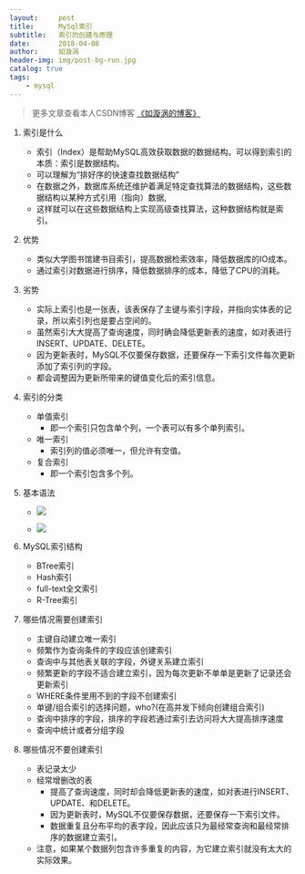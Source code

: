 ```yaml
---
layout:     post
title:      MySql索引
subtitle:   索引的创建与原理
date:       2018-04-08
author:     如漩涡
header-img: img/post-bg-run.jpg
catalog: true
tags:
    - mysql
---
```


> 更多文章查看本人CSDN博客 [《如漩涡的博客》](https://blog.csdn.net/m0_37701381)

1. 索引是什么
   - 索引（Index）是帮助MySQL高效获取数据的数据结构。可以得到索引的本质：索引是数据结构。
   - 可以理解为“排好序的快速查找数据结构”
   - 在数据之外，数据库系统还维护着满足特定查找算法的数据结构，这些数据结构以某种方式引用（指向）数据,
   - 这样就可以在这些数据结构上实现高级查找算法，这种数据结构就是索引。

2. 优势
   - 类似大学图书馆建书目索引，提高数据检索效率，降低数据库的IO成本。
   - 通过索引对数据进行排序，降低数据排序的成本，降低了CPU的消耗。

3. 劣势
   - 实际上索引也是一张表，该表保存了主键与索引字段，并指向实体表的记录，所以索引列也是要占空间的。
   - 虽然索引大大提高了查询速度，同时确会降低更新表的速度，如对表进行INSERT、UPDATE、DELETE。
   - 因为更新表时，MySQL不仅要保存数据，还要保存一下索引文件每次更新添加了索引列的字段。
   - 都会调整因为更新所带来的键值变化后的索引信息。 

4. 索引的分类
    - 单值索引
       - 即一个索引只包含单个列，一个表可以有多个单列索引。
    - 唯一索引
       - 索引列的值必须唯一，但允许有空值。
    - 复合索引
       - 即一个索引包含多个列。
       
5. 基本语法

    - ![](https://images2015.cnblogs.com/blog/1001655/201706/1001655-20170622163219273-351707462.png)
    
    - ![](https://images2015.cnblogs.com/blog/1001655/201706/1001655-20170622163449648-1145782677.png)
  
6. MySQL索引结构
   - BTree索引
   - Hash索引
   - full-text全文索引
   - R-Tree索引
   
7. 哪些情况需要创建索引
   - 主键自动建立唯一索引
   - 频繁作为查询条件的字段应该创建索引
   - 查询中与其他表关联的字段，外键关系建立索引
   - 频繁更新的字段不适合建立索引，因为每次更新不单单是更新了记录还会更新索引
   - WHERE条件里用不到的字段不创建索引
   - 单键/组合索引的选择问题，who?(在高并发下倾向创建组合索引)
   - 查询中排序的字段，排序的字段若通过索引去访问将大大提高排序速度
   - 查询中统计或者分组字段

8. 哪些情况不要创建索引
   - 表记录太少
   - 经常增删改的表
     - 提高了查询速度，同时却会降低更新表的速度，如对表进行INSERT、UPDATE、和DELETE。
     - 因为更新表时，MySQL不仅要保存数据，还要保存一下索引文件。
     - 数据重复且分布平均的表字段，因此应该只为最经常查询和最经常排序的数据建立索引。
   - 注意，如果某个数据列包含许多重复的内容，为它建立索引就没有太大的实际效果。
